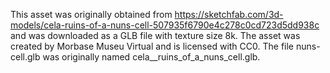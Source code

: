 This asset was originally obtained from https://sketchfab.com/3d-models/cela-ruins-of-a-nuns-cell-507935f6790e4c278c0cd723d5dd938c and was downloaded as a GLB file with texture size 8k. The asset was created by Morbase Museu Virtual and is licensed with CC0. The file nuns-cell.glb was originally named cela__ruins_of_a_nuns_cell.glb.

